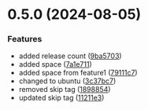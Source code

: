# 0.5.0 (2024-08-05)


### Features

* added release count ([9ba5703](https://github.com/hashemuhammed/github-actions-practice/commit/9ba5703f2b4df6588452f7ff7eed60e32a83456f))
* added space ([7a1e711](https://github.com/hashemuhammed/github-actions-practice/commit/7a1e7114ebcc8898cb09be3049cba29fa885bdd3))
* added space from feature1 ([79111c7](https://github.com/hashemuhammed/github-actions-practice/commit/79111c7d3f886311dc992b806f7201e3f9458d86))
* changed to ubuntu ([3c37bc7](https://github.com/hashemuhammed/github-actions-practice/commit/3c37bc7793dc10bca0a9bf12531e7629d0ae04a8))
* removed skip tag ([1898854](https://github.com/hashemuhammed/github-actions-practice/commit/18988544996f82f62ddefa3b1920f2ca41cd0f2f))
* updated skip tag ([11211e3](https://github.com/hashemuhammed/github-actions-practice/commit/11211e3ad999efdc3cd2d74c323ded5962aa186f))




